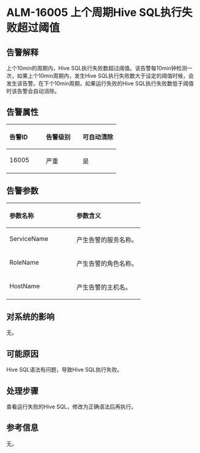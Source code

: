 # ALM-16005 上个周期Hive SQL执行失败超过阈值<a name="alm_16005"></a>

## 告警解释<a name="zh-cn_topic_0225531116_zh-cn_topic_0087039425_section43920869"></a>

上个10min的周期内，Hive SQL执行失败数超过阈值。该告警每10min钟检测一次，如果上个10min周期内，发生Hive SQL执行失败数大于设定的阈值时候，会发生该告警。在下个10min周期，如果运行失败的Hive SQL执行失败数低于阈值时该告警会自动消除。

## 告警属性<a name="zh-cn_topic_0225531116_zh-cn_topic_0087039425_section59743502"></a>

<a name="zh-cn_topic_0225531116_zh-cn_topic_0087039425_table64843092"></a>
<table><thead align="left"><tr id="zh-cn_topic_0225531116_zh-cn_topic_0087039425_row10409628"><th class="cellrowborder" valign="top" width="33.33333333333333%" id="mcps1.1.4.1.1"><p id="zh-cn_topic_0225531116_zh-cn_topic_0087039425_p37873528"><a name="zh-cn_topic_0225531116_zh-cn_topic_0087039425_p37873528"></a><a name="zh-cn_topic_0225531116_zh-cn_topic_0087039425_p37873528"></a>告警ID</p>
</th>
<th class="cellrowborder" valign="top" width="33.33333333333333%" id="mcps1.1.4.1.2"><p id="zh-cn_topic_0225531116_zh-cn_topic_0087039425_p47856888"><a name="zh-cn_topic_0225531116_zh-cn_topic_0087039425_p47856888"></a><a name="zh-cn_topic_0225531116_zh-cn_topic_0087039425_p47856888"></a>告警级别</p>
</th>
<th class="cellrowborder" valign="top" width="33.33333333333333%" id="mcps1.1.4.1.3"><p id="zh-cn_topic_0225531116_zh-cn_topic_0087039425_p51202692"><a name="zh-cn_topic_0225531116_zh-cn_topic_0087039425_p51202692"></a><a name="zh-cn_topic_0225531116_zh-cn_topic_0087039425_p51202692"></a>可自动清除</p>
</th>
</tr>
</thead>
<tbody><tr id="zh-cn_topic_0225531116_zh-cn_topic_0087039425_row53777413"><td class="cellrowborder" valign="top" width="33.33333333333333%" headers="mcps1.1.4.1.1 "><p id="zh-cn_topic_0225531116_p431016914314"><a name="zh-cn_topic_0225531116_p431016914314"></a><a name="zh-cn_topic_0225531116_p431016914314"></a>16005</p>
</td>
<td class="cellrowborder" valign="top" width="33.33333333333333%" headers="mcps1.1.4.1.2 "><p id="zh-cn_topic_0225531116_p73091983110"><a name="zh-cn_topic_0225531116_p73091983110"></a><a name="zh-cn_topic_0225531116_p73091983110"></a>严重</p>
</td>
<td class="cellrowborder" valign="top" width="33.33333333333333%" headers="mcps1.1.4.1.3 "><p id="zh-cn_topic_0225531116_p2308169103111"><a name="zh-cn_topic_0225531116_p2308169103111"></a><a name="zh-cn_topic_0225531116_p2308169103111"></a>是</p>
</td>
</tr>
</tbody>
</table>

## 告警参数<a name="zh-cn_topic_0225531116_zh-cn_topic_0087039425_section820607"></a>

<a name="zh-cn_topic_0225531116_zh-cn_topic_0087039425_table66543927"></a>
<table><thead align="left"><tr id="zh-cn_topic_0225531116_zh-cn_topic_0087039425_row61284534"><th class="cellrowborder" valign="top" width="50%" id="mcps1.1.3.1.1"><p id="zh-cn_topic_0225531116_zh-cn_topic_0087039425_p65100236"><a name="zh-cn_topic_0225531116_zh-cn_topic_0087039425_p65100236"></a><a name="zh-cn_topic_0225531116_zh-cn_topic_0087039425_p65100236"></a>参数名称</p>
</th>
<th class="cellrowborder" valign="top" width="50%" id="mcps1.1.3.1.2"><p id="zh-cn_topic_0225531116_zh-cn_topic_0087039425_p38627770"><a name="zh-cn_topic_0225531116_zh-cn_topic_0087039425_p38627770"></a><a name="zh-cn_topic_0225531116_zh-cn_topic_0087039425_p38627770"></a>参数含义</p>
</th>
</tr>
</thead>
<tbody><tr id="zh-cn_topic_0225531116_zh-cn_topic_0087039425_row41841705"><td class="cellrowborder" valign="top" width="50%" headers="mcps1.1.3.1.1 "><p id="zh-cn_topic_0225531116_p108042015539"><a name="zh-cn_topic_0225531116_p108042015539"></a><a name="zh-cn_topic_0225531116_p108042015539"></a>ServiceName</p>
</td>
<td class="cellrowborder" valign="top" width="50%" headers="mcps1.1.3.1.2 "><p id="zh-cn_topic_0225531116_p1042201717316"><a name="zh-cn_topic_0225531116_p1042201717316"></a><a name="zh-cn_topic_0225531116_p1042201717316"></a>产生告警的服务名称。</p>
</td>
</tr>
<tr id="zh-cn_topic_0225531116_zh-cn_topic_0087039425_row30954226"><td class="cellrowborder" valign="top" width="50%" headers="mcps1.1.3.1.1 "><p id="zh-cn_topic_0225531116_zh-cn_topic_0087039425_p24264406"><a name="zh-cn_topic_0225531116_zh-cn_topic_0087039425_p24264406"></a><a name="zh-cn_topic_0225531116_zh-cn_topic_0087039425_p24264406"></a>RoleName</p>
</td>
<td class="cellrowborder" valign="top" width="50%" headers="mcps1.1.3.1.2 "><p id="zh-cn_topic_0225531116_p8405174319"><a name="zh-cn_topic_0225531116_p8405174319"></a><a name="zh-cn_topic_0225531116_p8405174319"></a>产生告警的角色名称。</p>
</td>
</tr>
<tr id="zh-cn_topic_0225531116_zh-cn_topic_0087039425_row39121107"><td class="cellrowborder" valign="top" width="50%" headers="mcps1.1.3.1.1 "><p id="zh-cn_topic_0225531116_p439111716311"><a name="zh-cn_topic_0225531116_p439111716311"></a><a name="zh-cn_topic_0225531116_p439111716311"></a>HostName</p>
</td>
<td class="cellrowborder" valign="top" width="50%" headers="mcps1.1.3.1.2 "><p id="zh-cn_topic_0225531116_p4388177317"><a name="zh-cn_topic_0225531116_p4388177317"></a><a name="zh-cn_topic_0225531116_p4388177317"></a>产生告警的主机名。</p>
</td>
</tr>
</tbody>
</table>

## 对系统的影响<a name="zh-cn_topic_0225531116_zh-cn_topic_0087039425_section7385465"></a>

无。

## 可能原因<a name="zh-cn_topic_0225531116_zh-cn_topic_0087039425_section66469189"></a>

Hive SQL语法有问题，导致Hive SQL执行失败。

## 处理步骤<a name="zh-cn_topic_0225531116_section14111549283"></a>

查看运行失败的Hive SQL，修改为正确语法后再执行。

## 参考信息<a name="zh-cn_topic_0225531116_zh-cn_topic_0087039425_section15295265"></a>

无。

